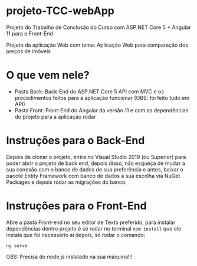 # projeto-TCC-webApp
Projeto do Trabalho de Conclusão do Curso com ASP.NET Core 5 + Angular 11 para o Front-End

Projeto da aplicação Web com tema: Aplicação Web para comparação dos preços de imóveis


# O que vem nele?

- Pasta Back: Back-End do ASP.NET Core 5 API com MVC e os procedimentos feitos para a aplicação funcionar (OBS: foi feito tudo em API)
- Pasta Front: Front-End do Angular da versão 11 e com as dependências do projeto para a aplicação rodar


# Instruções para o Back-End

Depois de clonar o projeto, entra no Visual Studio 2019 (ou Superior) para poder abrir o projeto de back end, depois disso, não esqueça de mudar a sua conexão com o banco de dados de sua preferência e antes, baixar o pacote Entity Framework com banco de dados á sua escolha via NuGet Packages e depois rodar as migrações do banco.

# Instruções para o Front-End

Abre a pasta Front-end no seu editor de Texto preferido, para instalar dependências dentro projeto é só rodar no terminal ``npm install`` que ele instala que foi necessário aí depois, só rodar o comando:

``ng serve``

OBS: Precisa do node.js instalado na sua máquina!!!
